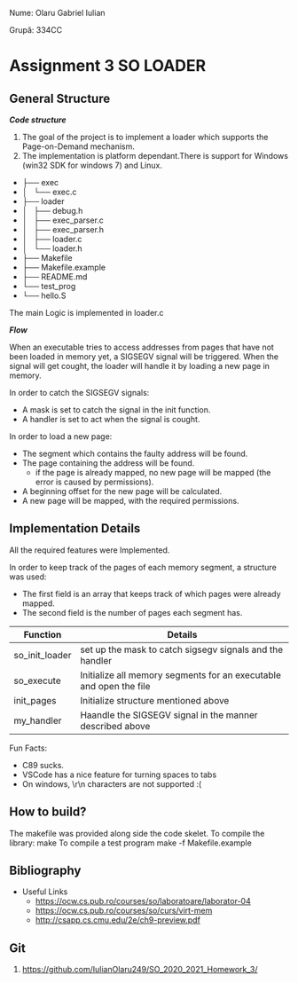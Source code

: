 Nume: Olaru Gabriel Iulian

Grupă: 334CC

# Assignment 3 SO LOADER

General Structure
-

***Code structure***
1. The goal of the project is to implement a loader which supports the Page-on-Demand mechanism.
2. The implementation is platform dependant.There is support for Windows (win32 SDK for windows 7) and Linux.

* ├── exec
* │   └── exec.c
* ├── loader
* │   ├── debug.h
* │   ├── exec_parser.c
* │   ├── exec_parser.h
* │   ├── loader.c
* │   └── loader.h
* ├── Makefile
* ├── Makefile.example
* ├── README.md
* └── test_prog
*    └── hello.S

The main Logic is implemented in loader.c

***Flow***

When an executable tries to access addresses from pages that have not been loaded in memory yet,
a SIGSEGV signal will be triggered. When the signal will get cought, the loader will handle it
by loading a new page in memory.

In order to catch the SIGSEGV signals:
* A mask is set to catch the signal in the init function.
* A handler is set to act when the signal is cought.

In order to load a new page:
* The segment which contains the faulty address will be found.
* The page containing the address will be found.
  * if the page is already mapped, no new page will be mapped (the error is caused by permissions).
* A beginning offset for the new page will be calculated.
* A new page will be mapped, with the required permissions.

Implementation Details
-

All the required features were Implemented.

In order to keep track of the pages of each memory segment, a structure was used:
* The first field is an array that keeps track of which pages were already mapped.
* The second field is the number of pages each segment has.

Function | Details
------------ | -------------
so_init_loader | set up the mask to catch sigsegv signals and the handler
so_execute | Initialize all memory segments for an executable and open the file
init_pages | Initialize structure mentioned above
my_handler | Haandle the SIGSEGV signal in the manner described above

Fun Facts:
  * C89 sucks.
  * VSCode has a nice feature for turning spaces to tabs
  * On windows, \r\n characters are not supported :(

How to build?
-

The makefile was provided along side the code skelet.
To compile the library: make
To compile a test program make -f Makefile.example

Bibliography
-

* Useful Links
    * https://ocw.cs.pub.ro/courses/so/laboratoare/laborator-04
    * https://ocw.cs.pub.ro/courses/so/curs/virt-mem
    * http://csapp.cs.cmu.edu/2e/ch9-preview.pdf

Git
-

1. https://github.com/IulianOlaru249/SO_2020_2021_Homework_3/
